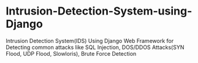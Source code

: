 # Intrusion-Detection-System-using-Django
Intrusion Detection System(IDS) Using Django Web Framework for Detecting common attacks like SQL Injection, DOS/DDOS Attacks(SYN Flood, UDP Flood, Slowloris), Brute Force Detection

